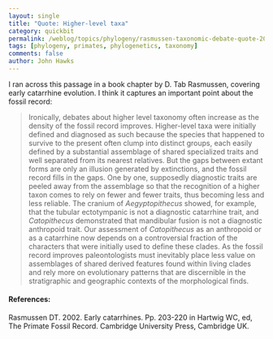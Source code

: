 ```yaml
---
layout: single 
title: "Quote: Higher-level taxa" 
category: quickbit
permalink: /weblog/topics/phylogeny/rasmussen-taxonomic-debate-quote-2010.html
tags: [phylogeny, primates, phylogenetics, taxonomy] 
comments: false 
author: John Hawks 
---
```




I ran across this passage in a book chapter by D. Tab Rasmussen, covering early catarrhine evolution. I think it captures an important point about the fossil record: 

<blockquote>Ironically, debates about higher level taxonomy often increase as the density of the fossil record improves. Higher-level taxa were initially defined and diagnosed as such because the species that happened to survive to the present often clump into distinct groups, each easily defined by a substantial assemblage of shared specialized traits and well separated from its nearest relatives. But the gaps between extant forms are only an illusion generated by extinctions, and the fossil record fills in the gaps. One by one, supposedly diagnostic traits are peeled away from the assemblage so that the recognition of a higher taxon comes to rely on fewer and fewer traits, thus becoming less and less reliable. The cranium of <i>Aegyptopithecus</i> showed, for example, that the tubular ectotympanic is not a diagnostic catarrhine trait, and <i>Catopithecus</i> demonstrated that mandibular fusion is not a diagnostic anthropoid trait. Our assessment of <i>Catopithecus</i> as an anthropoid or as a catarrhine now depends on a controversial fraction of the characters that were initially used to define these clades. As the fossil record improves paleontologists must inevitably place less value on assemblages of shared derived features found within living clades and rely more on evolutionary patterns that are discernible in the stratigraphic and geographic contexts of the morphological finds.</blockquote>




<h4>References:</h4>

<p class="cite">Rasmussen DT. 2002. Early catarrhines. Pp. 203-220 in Hartwig WC, ed, The Primate Fossil Record. Cambridge University Press, Cambridge UK.</p>

